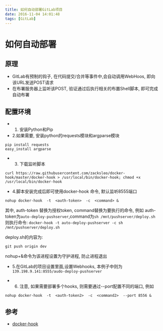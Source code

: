 ```yaml
---
title: 如何自动部署GitLab项目
date: 2016-11-04 14:01:48
tags: [GitLab]
---
```


# 如何自动部署

## 原理
* GitLab有预制的钩子, 在代码提交/合并等事件中,会自动调用WebHoos, 即向该URL发送POST请求
* 在布署服务器上监听该POST, 验证通过后执行相关的布置Shell脚本, 即可完成自动布署

## 配置环境
* 1. 安装Python和Pip
* 2.如果需要, 安装python的requests模块和argparse模块
```
pip install requests
easy_install argparse
```
* 3. 下载监听脚本
```
curl https://raw.githubusercontent.com/zacksleo/docker-hook/master/docker-hook > /usr/local/bin/docker-hook; chmod +x /usr/local/bin/docker-hook
```
* 4.脚本安装完成后即可使用docker-hook 命令, 默认监听8555端口
```
nohup docker-hook  -t  <auth-token>  -c  <command> &
```
其中, auth-token 替换为授权token, command替换为要执行的命令, 例如
auth-token为`auto-deploy-pushserver`,command为`sh /mnt/pushserver/deploy.sh`
则执行命令: `docker-hook -t auto-deploy-pushserver -c sh /mnt/pushserver/deploy.sh`

deploy.sh的内容为:
```
git push origin dev
```
nohup+&命令为该进程设置为守护进程, 防止进程退出

* 5.在GitLab的项目设置里面,设置Webhooks, 本例子中则为`139.198.9.141:8555/audo-deploy-pushserver`

* 6. 注意, 如果需要部署多个hooks, 则需要通过--port配置不同的端口, 例如

```
nohup docker-hook  -t  <auth-token2>  -c  <command2>  --port 8556 &
```

## 参考
* [docker-hook](https://github.com/zacksleo/docker-hook)